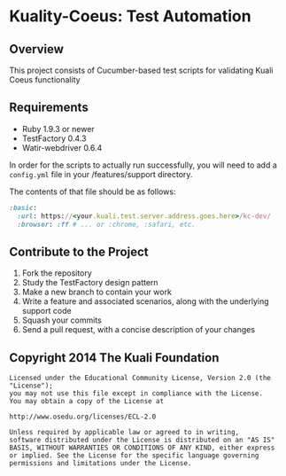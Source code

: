 Kuality-Coeus: Test Automation
==============================

Overview
--------

This project consists of Cucumber-based test scripts for validating Kuali Coeus functionality

Requirements
------------

* Ruby 1.9.3 or newer
* TestFactory 0.4.3
* Watir-webdriver 0.6.4

In order for the scripts to actually run successfully, you will need to add a `config.yml` file in your /features/support directory.

The contents of that file should be as follows:

```ruby
:basic:
  :url: https://<your.kuali.test.server.address.goes.here>/kc-dev/
  :browser: :ff # ... or :chrome, :safari, etc.
```

Contribute to the Project
-------------------------

1. Fork the repository
2. Study the TestFactory design pattern
3. Make a new branch to contain your work
4. Write a feature and associated scenarios, along with the underlying support code
5. Squash your commits
6. Send a pull request, with a concise description of your changes

Copyright 2014 The Kuali Foundation
-----------------------------------

	Licensed under the Educational Community License, Version 2.0 (the "License");
	you may	not use this file except in compliance with the License.
	You may obtain a copy of the License at

    http://www.osedu.org/licenses/ECL-2.0

	Unless required by applicable law or agreed to in writing,
	software distributed under the License is distributed on an "AS IS"
	BASIS, WITHOUT WARRANTIES OR CONDITIONS OF ANY KIND, either express
	or implied. See the License for the specific language governing
	permissions and limitations under the License.